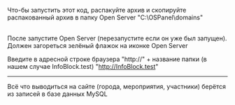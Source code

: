 Что-бы запустить этот код, распакуйте архив и скопируйте распакованный архив в папку Open Server "C:\OSPanel\domains" <br><br>

После запустите Open Server (перезапустите если он уже был запущен). Должен загореться зелёный флажок на иконке Open Server

Введите в адресной строке браузера "http://" + название папки (в нашем случае InfoBlock.test) "http://InfoBlock.test"


--------------------------------


Всё что выводиться на сайте (города, мероприятия, участники) берётся из записей в базе данных MySQL
